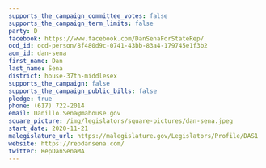 ```yaml
---
supports_the_campaign_committee_votes: false
supports_the_campaign_term_limits: false
party: D
facebook: https://www.facebook.com/DanSenaForStateRep/
ocd_id: ocd-person/8f480d9c-0741-43bb-83a4-179745e1f3b2
aom_id: dan-sena
first_name: Dan
last_name: Sena
district: house-37th-middlesex
supports_the_campaign: false
supports_the_campaign_public_bills: false
pledge: true
phone: (617) 722-2014
email: Danillo.Sena@mahouse.gov
square_picture: /img/legislators/square-pictures/dan-sena.jpeg
start_date: 2020-11-21
malegislature_url: https://malegislature.gov/Legislators/Profile/DAS1
website: https://repdansena.com/
twitter: RepDanSenaMA
---
```

